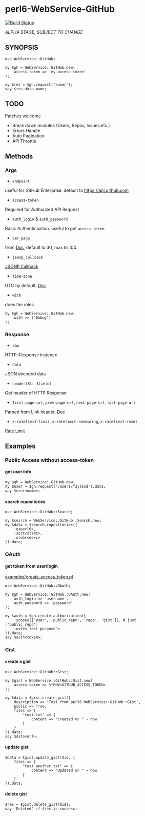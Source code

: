 # perl6-WebService-GitHub

[![Build Status](https://travis-ci.org/fayland/perl6-WebService-GitHub.svg?branch=master)](https://travis-ci.org/fayland/perl6-WebService-GitHub)

*ALPHA STAGE, SUBJECT TO CHANGE*

## SYNOPSIS

    use WebService::GitHub;

    my $gh = WebService::GitHub.new(
        access-token => 'my-access-token'
    );

    my $res = $gh.request('/user');
    say $res.data.name;

## TODO

Patches welcome

 * Break down modules (Users, Repos, Issues etc.)
 * Errors Handle
 * Auto Pagination
 * API Throttle

## Methods

### Args

 * `endpoint`

useful for GitHub Enterprise. default to https://api.github.com

 * `access-token`

Required for Authorized API Request

 * `auth_login` & `auth_password`

Basic Authenticaation. useful to get `access-token`.

 * `per_page`

from [Doc](https://developer.github.com/v3/#pagination), default to 30, max to 100.

 * `jsonp_callback`

[JSONP Callback](https://developer.github.com/v3/#json-p-callbacks)

 * `time-zone`

UTC by default, [Doc](https://developer.github.com/v3/#timezones)

 * `with`

 does the roles

```
my $gh = WebService::GitHub.new(
    with => ('Debug')
);
```

### Response

 * `raw`

HTTP::Response instance

 * `data`

JSON decoded data

 * `header(Str $field)`

Get header of HTTP Response

 * `first-page-url`, `prev-page-url`, `next-page-url`, `last-page-url`

Parsed from Link header, [Doc](https://developer.github.com/v3/#pagination)

 * `x-ratelimit-limit`, `x-ratelimit-remaining`, `x-ratelimit-reset`

[Rate Limit](https://developer.github.com/v3/#rate-limiting)

## Examples

### Public Access without access-token

#### get user info

```
my $gh = WebService::GitHub.new;
my $user = $gh.request('/users/fayland').data;
say $user<name>;
```

#### search repositories

```
use WebService::GitHub::Search;

my $search = WebService::GitHub::Search.new;
my $data = $search.repositories({
    :q<perl6>,
    :sort<stars>,
    :order<desc>
}).data;
```

### OAuth

#### get token from user/login

[examples/create_access_token.pl](examples/create_access_token.pl)

```perl6
use WebService::GitHub::OAuth;

my $gh = WebService::GitHub::OAuth.new(
    auth_login => 'username',
    auth_password => 'password'
);

my $auth = $gh.create_authorization({
    :scopes(['user', 'public_repo', 'repo', 'gist']), # just ['public_repo']
    :note<'test purpose'>
}).data;
say $auth<token>;
```

### Gist

#### create a gist

```
use WebService::GitHub::Gist;

my $gist = WebService::GitHub::Gist.new(
    access-token => %*ENV<GITHUB_ACCESS_TOKEN>
);

my $data = $gist.create_gist({
    description => 'Test from perl6 WebService::GitHub::Gist',
    public => True,
    files => {
        'test.txt' => {
            content => "Created on " ~ now
        }
    }
}).data;
say $data<url>;
```

#### update gist

```
$data = $gist.update_gist($id, {
    files => {
        "test_another.txt" => {
            content => "Updated on " ~ now
        }
    }
}).data;
```

#### delete gist

```
$res = $gist.delete_gist($id);
say 'Deleted' if $res.is-success;
```
